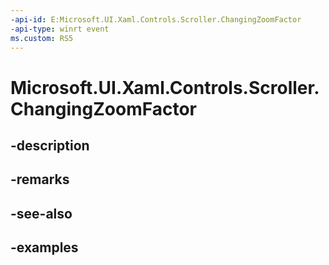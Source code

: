```yaml
---
-api-id: E:Microsoft.UI.Xaml.Controls.Scroller.ChangingZoomFactor
-api-type: winrt event
ms.custom: RS5
---
```


<!-- Event syntax.
public event TypedEventHandler ChangingZoomFactor<Scroller, ScrollerChangingZoomFactorEventArgs>
-->

# Microsoft.UI.Xaml.Controls.Scroller.ChangingZoomFactor

## -description

## -remarks

## -see-also

## -examples

